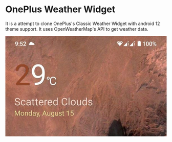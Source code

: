 # OnePlus Weather Widget

It is a attempt to clone OnePlus's Classic Weather Widget with android 12 theme support.
It uses OpenWeatherMap's API to get weather data.

![](screenshots/a12.jpg)